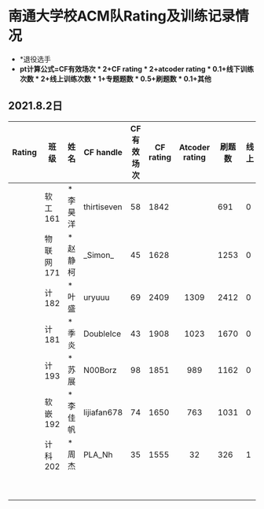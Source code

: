# 南通大学校ACM队Rating及训练记录情况

- \*退役选手
- **pt计算公式=CF有效场次 * 2+CF rating * 2+atcoder rating * 0.1+线下训练次数 * 2+线上训练次数 * 1+专题题数 * 0.5+刷题数 * 0.1+其他**


## 2021.8.2日

| Rating | 班级      | 姓名    | CF handle   | CF 有效场次 | CF rating | Atcoder  rating | 刷题数 | 线上 | 线下 | 专题题数 | 其他 | pt   |
| -----: | --------- | ------- | ----------- | ----------- | --------- | :-------------: | ------ | ---- | ---- | -------- | ---- | ---- |
|        | 软工161   | *李昊洋 | thirtiseven | 58          | 1842      |                 | 691    | 0    | 0    | 0        | 0    | 3870 |
|        | 物联网171 | *赵静柯 | \_Simon\_   | 45          | 1628      |                 | 1253   | 0    | 0    | 0        | 0    | 3472 |
|        | 计182     | *叶盛   | uryuuu      | 69          | 2409      |      1309       | 2412   | 0    | 2    | 0        | 0    | 5332 |
|        | 计181     | *季炎   | DoubleIce   | 43          | 1908      |      1023       | 1670   | 0    | 2    | 0        | 0    | 4175 |
|        | 计193     | *苏展   | N00Borz     | 98          | 1851      |       989       | 1162   | 0    | 2    | 0        | 0    | 4117 |
|        | 软嵌192   | *李佳帆 | lijiafan678 | 74          | 1650      |       763       | 1031   | 0    | 2    | 0        | 0    | 3631 |
|        | 计科202   | *周杰   | PLA_Nh      | 35          | 1555      |       32        | 326    | 1    | 2    | 46       | 0    | 3243 |
|        |           |         |             |             |           |                 |        |      |      |          |      |      |
|        |           |         |             |             |           |                 |        |      |      |          |      |      |
|        |           |         |             |             |           |                 |        |      |      |          |      |      |
|        |           |         |             |             |           |                 |        |      |      |          |      |      |
|        |           |         |             |             |           |                 |        |      |      |          |      |      |
|        |           |         |             |             |           |                 |        |      |      |          |      |      |
|        |           |         |             |             |           |                 |        |      |      |          |      |      |
|        |           |         |             |             |           |                 |        |      |      |          |      |      |
|        |           |         |             |             |           |                 |        |      |      |          |      |      |
